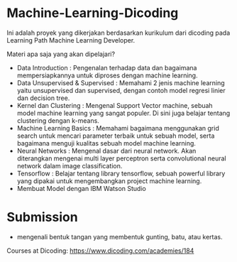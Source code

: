 # Machine-Learning-Dicoding
Ini adalah proyek yang dikerjakan berdasarkan kurikulum dari dicoding pada Learning Path Machine Learning Developer.


Materi apa saja yang akan dipelajari?
* Data Introduction : Pengenalan terhadap data dan bagaimana mempersiapkannya untuk diproses dengan machine learning.
* Data Unsupervised & Supervised : Memahami 2 jenis machine learning yaitu unsupervised dan supervised, dengan contoh model regresi linier dan decision tree.
* Kernel dan Clustering : Mengenal Support Vector machine, sebuah model machine learning yang sangat populer. Di sini juga belajar tentang clustering dengan k-means.
* Machine Learning Basics : Memahami bagaimana menggunakan grid search untuk mencari parameter terbaik untuk sebuah model, serta bagaimana menguji kualitas sebuah model machine learning.
* Neural Networks : Mengenal dasar dari neural network. Akan diterangkan mengenai multi layer perceptron serta convolutional neural network dalam image classification.
* Tensorflow : Belajar tentang library tensorflow, sebuah powerful library yang dipakai untuk mengembangkan project machine learning.
* Membuat Model dengan IBM Watson Studio

# Submission
* mengenali bentuk tangan yang membentuk gunting, batu, atau kertas.


Courses at Dicoding: https://www.dicoding.com/academies/184
